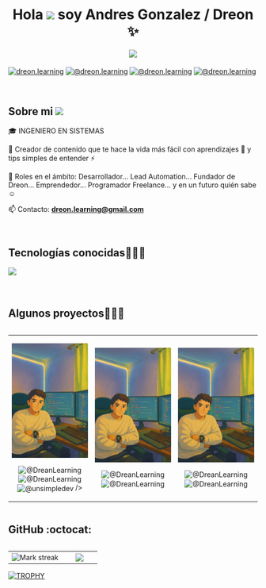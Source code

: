 <h1 align="center">Hola <img src="https://media.giphy.com/media/hvRJCLFzcasrR4ia7z/giphy.gif" width="35">  soy Andres Gonzalez / Dreon ✨ </h1> 

<p align="center">
  <p align="center">
  <picture>
    <img 
      src="https://readme-typing-svg.herokuapp.com?&font=IBM+Plex+Sans&color=62BF71&size=25&lines=Welcome+to+my+GitHub+Profile!+;I'm+a+Full+Stack+developer;And+Automation+Testing;I'm+a+competitive+programmer;I'm+a+Content+Creator+in+Training" 
      style="pointer-events:none;" />
  </picture>
</p>

<p align="left">
<a href="https://linkedin.com/in/andresgonzalez-dreon" target="blank"><img align="center" src="https://img.shields.io/badge/LinkedIn-0077B5?style=for-the-badge&logo=linkedin&logoColor=white" alt="dreon.learning"/></a>
<a href="https://www.tiktok.com/@dreon.learning" target="blank"><img align="center" src="https://img.shields.io/badge/TikTok-000000?style=for-the-badge&logo=tiktok&logoColor=white" alt="@dreon.learning" /></a>
<a href = "mailto:dreon.learning@gmail.com" target="blank"><img align="center" src="https://img.shields.io/badge/Gmail-D14836?style=for-the-badge&logo=gmail&logoColor=white" alt="@dreon.learning"  /></a>
<a href = "https://www.instagram.com/dreon.learning/" target="blank"><img align="center" src="https://img.shields.io/badge/Instagram-E4405F?style=for-the-badge&logo=instagram&logoColor=white" alt="@dreon.learning"  /></a>
  </p>
<br>
<h2>Sobre mi <img src = "https://github.com/7oSkaaa/7oSkaaa/blob/main/Images/about_me.gif?raw=true" width = 50px></h2>
<!--Intro start-->

<p align="left">
🎓 INGENIERO EN SISTEMAS

🎥 Creador de contenido que te hace la vida más fácil con aprendizajes 🚀 y tips simples de entender ⚡

📝 Roles en el ámbito: Desarrollador... Lead Automation... Fundador de Dreon... Emprendedor... Programador Freelance... y en un futuro quién sabe ☺️

📫 Contacto: **dreon.learning@gmail.com**
<!--Intro end-->
  </p>
<br>

<h2 >Tecnologías conocidas👨🏻‍💻</h2>
<!--tech stack icons-->
<p align="left">
  <a href="https://skillicons.dev">
    <img src="https://skillicons.dev/icons?i=androidstudio,c,cs,cpp,java,php,dart,flutter,apple,py,dotnet,css,html,angular,js,nodejs,mysql,firebase,git,github,gitlab,gherkin,go,gradle,grafana,heroku,idea,jenkins,jquery,kotlin,maven,mongodb,nestjs,nextjs,notion,postgres,react,spring,sublime,selenium,sentry,windows,docker,postman,eclipse,vscode,linux,aws,azure,bitbucket,bootstrap,cypress,discord,django,express,fastapi,figma,gcp,ai,ae,ps&perline=12" />
  </a>
</p>
<br>
<!-------------------------->
<div id="proyectos">
<h2 >Algunos proyectos👨🏻‍💻</h2>

<table align="left">
  <tr border="none">
    <td width="25%" align="center">
      <p align="center">
        <img 
          align="center" 
          width="100%" 
          src="https://raw.githubusercontent.com/DreonLearning/DreonLearning/main/assets/fotoje.png"
          alt="Foto" 
        />
      </p>
      <p align="center">
        <img 
          align="center" 
          src="https://img.shields.io/badge/YouTube-FF0000?style=for-the-badge&logo=youtube&logoColor=white" 
          alt="@DreanLearning" 
        />
        <img 
          align="center" 
          src="https://img.shields.io/badge/GitHub-100000?style=for-the-badge&logo=github&logoColor=white" 
          alt="@DreanLearning"
          <a href="https://github.com/unsimpledev/ProyectoSMSGateway" target="blank"><img align="center" src="https://img.shields.io/badge/GitHub-100000?style=for-the-badge&logo=github&logoColor=white" alt="@unsimpledev" /></a>
        />
      </p>
    </td>
    <td width="25%" align="center">
      <p align="center">
        <img 
          align="center" 
          width="100%" 
          src="https://raw.githubusercontent.com/DreonLearning/DreonLearning/main/assets/fotoje.png"
          alt="Foto" 
        />
      </p>
      <p align="center">
        <img 
          align="center" 
          src="https://img.shields.io/badge/YouTube-FF0000?style=for-the-badge&logo=youtube&logoColor=white" 
          alt="@DreanLearning" 
        />
        <img 
          align="center" 
          src="https://img.shields.io/badge/GitHub-100000?style=for-the-badge&logo=github&logoColor=white" 
          alt="@DreanLearning" 
        />
      </p>
    </td>
    <td width="25%" align="center">
      <p align="center">
        <img 
          align="center" 
          width="100%" 
          src="https://raw.githubusercontent.com/DreonLearning/DreonLearning/main/assets/fotoje.png"
          alt="Foto" 
        />
      </p>
      <p align="center">
        <img 
          align="center" 
          src="https://img.shields.io/badge/YouTube-FF0000?style=for-the-badge&logo=youtube&logoColor=white" 
          alt="@DreanLearning" 
        />
        <img 
          align="center" 
          src="https://img.shields.io/badge/GitHub-100000?style=for-the-badge&logo=github&logoColor=white" 
          alt="@DreanLearning" 
        />
      </p>
    </td>
  </tr>
</table>

<div style="clear: both;"></div>

<h2>GitHub :octocat:</h2>



<!--- stats & Trophy (start) -->
<p align="center">
  <!--- stats (start) -->
<table align="left">
<tr border="none">
<td width="60%" align="center">

<!--  <img  align="center"  src="https://github-readme-stats.vercel.app/api?username=unsimpledev&theme=dark&show_icons=true&count_private=true" />
  <br></br> -->
  <img  title="🔥 Get streak stats for your profile at git.io/streak-stats" alt="Mark streak" src="https://github-readme-streak-stats.herokuapp.com/?user=unsimpledev&theme=dark&hide_border=false" /> 
</td>

<td width="40%" align="center">

  <img  align="center"  src="https://github-readme-stats.anuraghazra1.vercel.app/api/top-langs/?username=unsimpledev&theme=dark&hide_border=false&no-bg=true&no-frame=true&langs_count=10"/>

  </td>
</tr>
</table>
<!--- stats (end) -->

<!--- trophy (start) -->
<div align=left>
  <a href="https://github.com/ryo-ma/github-profile-trophy" title="Go to Source">
      <img align="center" width=84% src="https://github-profile-trophy.vercel.app/?username=unsimpledev&theme=radical&row=1&column=7&margin-h=15&margin-w=5&no-bg=true" alt="TROPHY" />
    </a>
</div>
<!--- trophy (start) -->


</p>        
<!--- stats (end) -->
